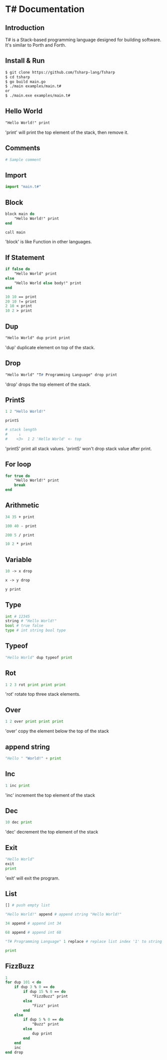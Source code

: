 # T# Documentation

## Introduction

T# is a Stack-based programming language designed for building software.
It's similar to Porth and Forth.

## Install & Run
```bash
$ git clone https://github.com/Tsharp-lang/Tsharp
$ cd tsharp
$ go build main.go
$ ./main examples/main.t#
or
$ ./main.exe examples/main.t#
```

## Hello World
```pascal
"Hello World!" print
```
'print' will print the top element of the stack, then remove it.

## Comments
```python
# Sample comment
```

## Import
```python
import "main.t#"
```

## Block
```pascal
block main do
    "Hello World!" print
end

call main
```

'block' is like Function in other languages.

## If Statement
```pascal
if false do
    "Hello World" print
else
    "Hello World else body!" print
end

10 10 == print
20 10 != print
2 10 < print
10 2 > print
```

## Dup
```pascal
"Hello World" dup print print
```
'dup' duplicate element on top of the stack.

## Drop
```pascal
"Hello World" "T# Programming Language" drop print
```
'drop' drops the top element of the stack.

## PrintS
```python
1 2 "Hello World!"

printS

# stack length  
#     ↓ 
#    <3>  1 2 'Hello World' <- top
```
'printS' print all stack values. 'printS' won't drop stack value after print.

## For loop
```pascal
for true do
    "Hello World!" print
    break
end
```

## Arithmetic
```pascal
34 35 + print

100 40 - print

200 5 / print

10 2 * print
```

## Variable
```pascal
10 -> x drop

x -> y drop

y print
```

## Type
```python
int # 12345
string # "Hello World!"
bool # true false
type # int string bool type
```

## Typeof
```python
"Hello World" dup typeof print
```

## Rot
```python
1 2 3 rot print print print
```
'rot' rotate top three stack elements.

## Over
```python
1 2 over print print print
```
'over' copy the element below the top of the stack

## append string
```python
"Hello " "World!" + print 
```

## Inc
```python
1 inc print
```
'inc' increment the top element of the stack

## Dec
```python
10 dec print
```
'dec' decrement the top element of the stack

## Exit
```python
"Hello World"
exit
print
```
'exit' will exit the program.


## List
```python
[] # push empty list

"Hello World!" append # append string "Hello World!"

34 append # append int 34

68 append # append int 68

"T# Programming Language" 1 replace # replace list index '1' to string "T# Programming Language"

print
```


## FizzBuzz
```pascal
1
for dup 101 < do
    if dup 3 % 0 == do
        if dup 15 % 0 == do
            "FizzBuzz" print
        else
            "Fizz" print
        end
    else
        if dup 5 % 0 == do
            "Buzz" print
        else
            dup print
        end
    end
    inc
end drop
```
